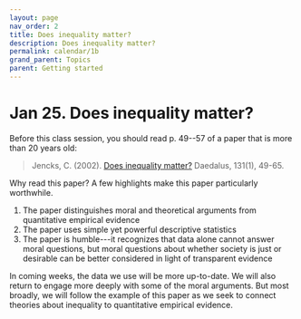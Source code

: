 ```yaml
---
layout: page
nav_order: 2
title: Does inequality matter?
description: Does inequality matter?
permalink: calendar/1b
grand_parent: Topics
parent: Getting started
---
```


# Jan 25. Does inequality matter?

Before this class session, you should read p. 49--57 of a paper that is more than 20 years old:

> Jencks, C. (2002). [Does inequality matter?](https://www.jstor.org/stable/20027737) Daedalus, 131(1), 49-65.

Why read this paper? A few highlights make this paper particularly worthwhile.

1. The paper distinguishes moral and theoretical arguments from quantitative empirical evidence
2. The paper uses simple yet powerful descriptive statistics
3. The paper is humble---it recognizes that data alone cannot answer moral questions, but moral questions about whether society is just or desirable can be better considered in light of transparent evidence

In coming weeks, the data we use will be more up-to-date. We will also return to engage more deeply with some of the moral arguments. But most broadly, we will follow the example of this paper as we seek to connect theories about inequality to quantitative empirical evidence.